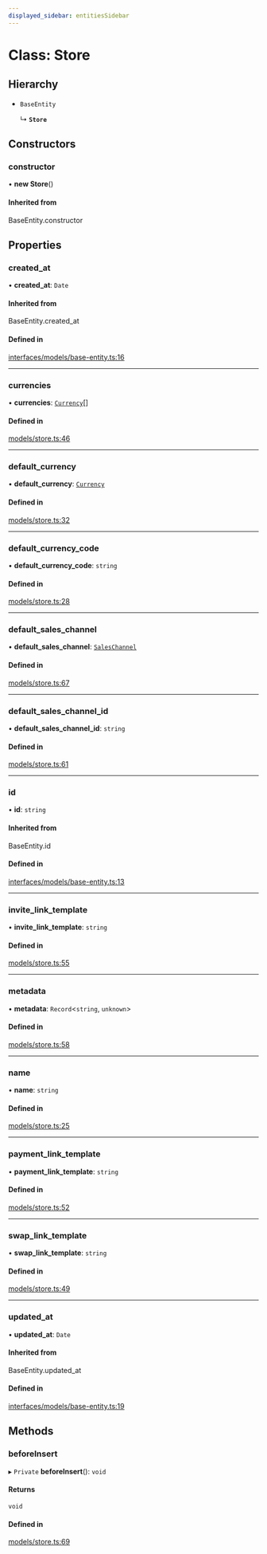 ```yaml
---
displayed_sidebar: entitiesSidebar
---
```


# Class: Store

## Hierarchy

- `BaseEntity`

  ↳ **`Store`**

## Constructors

### constructor

• **new Store**()

#### Inherited from

BaseEntity.constructor

## Properties

### created\_at

• **created\_at**: `Date`

#### Inherited from

BaseEntity.created\_at

#### Defined in

[interfaces/models/base-entity.ts:16](https://github.com/productinfo/medusa/blob/e4e65812/packages/medusa/src/interfaces/models/base-entity.ts#L16)

___

### currencies

• **currencies**: [`Currency`](Currency.md)[]

#### Defined in

[models/store.ts:46](https://github.com/productinfo/medusa/blob/e4e65812/packages/medusa/src/models/store.ts#L46)

___

### default\_currency

• **default\_currency**: [`Currency`](Currency.md)

#### Defined in

[models/store.ts:32](https://github.com/productinfo/medusa/blob/e4e65812/packages/medusa/src/models/store.ts#L32)

___

### default\_currency\_code

• **default\_currency\_code**: `string`

#### Defined in

[models/store.ts:28](https://github.com/productinfo/medusa/blob/e4e65812/packages/medusa/src/models/store.ts#L28)

___

### default\_sales\_channel

• **default\_sales\_channel**: [`SalesChannel`](SalesChannel.md)

#### Defined in

[models/store.ts:67](https://github.com/productinfo/medusa/blob/e4e65812/packages/medusa/src/models/store.ts#L67)

___

### default\_sales\_channel\_id

• **default\_sales\_channel\_id**: `string`

#### Defined in

[models/store.ts:61](https://github.com/productinfo/medusa/blob/e4e65812/packages/medusa/src/models/store.ts#L61)

___

### id

• **id**: `string`

#### Inherited from

BaseEntity.id

#### Defined in

[interfaces/models/base-entity.ts:13](https://github.com/productinfo/medusa/blob/e4e65812/packages/medusa/src/interfaces/models/base-entity.ts#L13)

___

### invite\_link\_template

• **invite\_link\_template**: `string`

#### Defined in

[models/store.ts:55](https://github.com/productinfo/medusa/blob/e4e65812/packages/medusa/src/models/store.ts#L55)

___

### metadata

• **metadata**: `Record`<`string`, `unknown`\>

#### Defined in

[models/store.ts:58](https://github.com/productinfo/medusa/blob/e4e65812/packages/medusa/src/models/store.ts#L58)

___

### name

• **name**: `string`

#### Defined in

[models/store.ts:25](https://github.com/productinfo/medusa/blob/e4e65812/packages/medusa/src/models/store.ts#L25)

___

### payment\_link\_template

• **payment\_link\_template**: `string`

#### Defined in

[models/store.ts:52](https://github.com/productinfo/medusa/blob/e4e65812/packages/medusa/src/models/store.ts#L52)

___

### swap\_link\_template

• **swap\_link\_template**: `string`

#### Defined in

[models/store.ts:49](https://github.com/productinfo/medusa/blob/e4e65812/packages/medusa/src/models/store.ts#L49)

___

### updated\_at

• **updated\_at**: `Date`

#### Inherited from

BaseEntity.updated\_at

#### Defined in

[interfaces/models/base-entity.ts:19](https://github.com/productinfo/medusa/blob/e4e65812/packages/medusa/src/interfaces/models/base-entity.ts#L19)

## Methods

### beforeInsert

▸ `Private` **beforeInsert**(): `void`

#### Returns

`void`

#### Defined in

[models/store.ts:69](https://github.com/productinfo/medusa/blob/e4e65812/packages/medusa/src/models/store.ts#L69)
